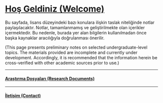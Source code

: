 <head>
  <link rel="stylesheet" href="https://cdnjs.cloudflare.com/ajax/libs/font-awesome/6.0.0-beta3/css/all.min.css">
</head>

# [Hoş Geldiniz (Welcome)](index.md)

Bu sayfada, lisans düzeyindeki bazı konulara ilişkin taslak niteliğinde notlar paylaşılacaktır. Notlar, tamamlanmamış ve geliştirilmekte olan içerikler içermektedir. Bu nedenle, burada yer alan bilgilerin kullanılmadan önce başka kaynaklar aracılığıyla doğrulanması önerilir.

(This page presents preliminary notes on selected undergraduate-level topics. The materials provided are incomplete and currently under development. Accordingly, it is recommended that the information herein be cross-verified with other academic sources prior to use.)

---

#### [Araştırma Dosyaları (Research Documents)](documents.md)

---

#### [İletişim (Contact)](contact.md)
